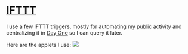 # [IFTTT](https://ifttt.com)
I use a few IFTTT triggers, mostly for automating my public activity and centralizing it in [Day One](../macOS/apps/day-one.md) so I can query it later.

Here are the applets I use:
![](https://i.imgur.com/NZcJXYP.png)